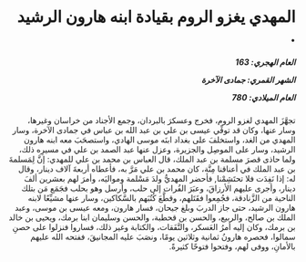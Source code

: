 <h1 dir="rtl">المهدي يغزو الروم بقيادة ابنه هارون الرشيد .</h1>

<h5 dir="rtl">العام الهجري:  163

الشهر القمري: جمادى الآخرة

العام الميلادي: 780</h5>

<p dir="rtl">تجهَّزَ المهدي لغزو الروم، فخرج وعسكرَ بالبردان، وجمع الأجناد من خراسان وغيرها، وسار عنها، وكان قد توفِّي عيسى بن علي بن عبد الله بن عباس في جمادى الآخرة، وسار المهدي من الغد، واستخلفَ على بغداد ابنَه موسى الهادي، واستصحَبَ معه ابنه هارون الرشيد، وسار على الموصِل والجزيرة، وعزل عنها عبد الصمد بن علي في مسيرِه ذلك، ولما حاذى قصرَ مسلمة بن عبد الملك، قال العباس بن محمد بن علي للمهدي: إنَّ لِمَسلمةَ بن عبد الملك في أعناقنا مِنَّة، كان محمد بن علي مَرَّ به، فأعطاه أربعةَ آلاف دينار، وقال له: إذا نَفِدَت فلا تحتَشِمْنا, فأحضر المهديُّ ولدَ مَسْلمة ومواليَه، وأمرَ لهم بعشرين ألفَ دينار، وأجرى عليهم الأرزاقَ، وعبَرَ الفُرات إلى حلب، وأرسل وهو بحلب فجَمَع مَن بتلك الناحية من الزَّنادقة، فجُمِعوا فقَتَلهم، وقطَّعَ كُتُبَهم بالسَّكاكين، وسار عنها مشيِّعًا لابنه هارون الرشيد، حتى جاز الدربَ وبلغ جيحان، فسار هارون، ومعه عيسى بن موسى، وعبد الملك بن صالح، والربيع، والحسن بن قحطبة، والحسن وسليمان ابنا برمك، ويحيى بن خالد بن برمك، وكان إليه أمرُ العَسكر، والنَّفَقات، والكتابة وغير ذلك، فساروا فنزلوا على حصنِ سمالوا، فحصره هارونُ ثمانية وثلاثين يومًا، ونصَبَ عليه المجانيقَ، ففتحه الله عليهم بالأمانِ، ووفى لهم، وفتحوا فتوحًا كثيرةً.</p></br>
